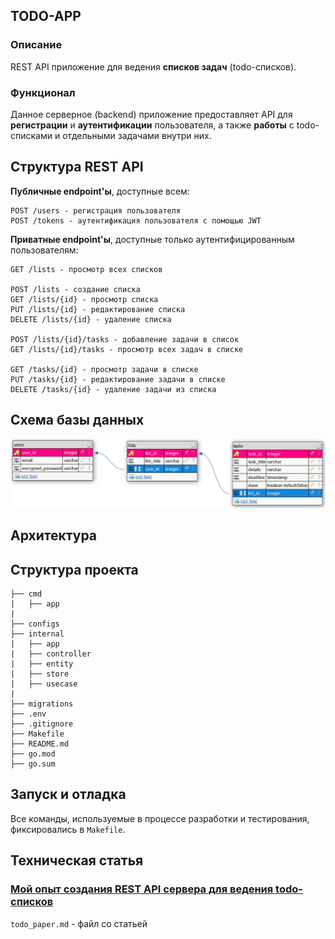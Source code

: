 ## TODO-APP
### Описание
REST API приложение для ведения **списков задач** (todo-списков).

### Функционал
Данное серверное (backend) приложение предоставляет API для **регистрации** и **аутентификации** пользователя, а также **работы** с todo-списками и отдельными задачами внутри них.

## Структура REST API
**Публичные endpoint'ы**, доступные всем:
```
POST /users - регистрация пользователя
POST /tokens - аутентификация пользователя с помощью JWT
```

**Приватные endpoint'ы**, доступные только аутентифицированным пользователям:
```
GET /lists - просмотр всех списков

POST /lists - создание списка
GET /lists/{id} - просмотр списка
PUT /lists/{id} - редактирование списка
DELETE /lists/{id} - удаление списка

POST /lists/{id}/tasks - добавление задачи в список
GET /lists/{id}/tasks - просмотр всех задач в списке

GET /tasks/{id} - просмотр задачи в списке
PUT /tasks/{id} - редактирование задачи в списке  
DELETE /tasks/{id} - удаление задачи из списка
```

## Схема базы данных

<p align="center">
    <img src="/assets/images/er_schema.png" width="800">
</p>

## Архитектура

## Структура проекта
```
├── cmd
|   ├── app
|
├── configs
├── internal
|   ├── app
|   ├── controller
|   ├── entity
|   ├── store
|   ├── usecase
|
├── migrations
├── .env
├── .gitignore
├── Makefile
├── README.md
├── go.mod
├── go.sum
```

## Запуск и отладка
Все команды, используемые в процессе разработки и тестирования, фиксировались в `Makefile`.

## Техническая статья

### [Мой опыт создания REST API сервера для ведения todo-списков](/todo_paper.md)

`todo_paper.md` - файл со статьей
